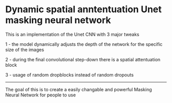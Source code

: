 # Dynamic spatial anntentuation Unet masking neural network

This is an implementation of the Unet CNN with 3 major tweaks

1 - the model dynamically adjusts the depth of the network for the specific size of the images

2 - during the final convolutional step-down there is a spatial attentuation block 

3 - usage of random dropblocks instead of random dropouts 

---------------------------------------

The goal of this is to create a easily changable and powerful Masking Neural Network for people to use
